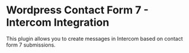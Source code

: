 # Wordpress Contact Form 7 - Intercom Integration

This plugin allows you to create messages in Intercom based on contact form 7 submissions.